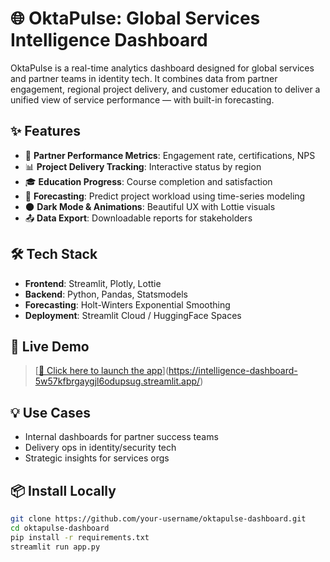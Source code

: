# 🌐 OktaPulse: Global Services Intelligence Dashboard

OktaPulse is a real-time analytics dashboard designed for global services and partner teams in identity tech. It combines data from partner engagement, regional project delivery, and customer education to deliver a unified view of service performance — with built-in forecasting.

## ✨ Features

- 🤝 **Partner Performance Metrics**: Engagement rate, certifications, NPS
- 📊 **Project Delivery Tracking**: Interactive status by region
- 🎓 **Education Progress**: Course completion and satisfaction
- 🔮 **Forecasting**: Predict project workload using time-series modeling
- 🌑 **Dark Mode & Animations**: Beautiful UX with Lottie visuals
- 📤 **Data Export**: Downloadable reports for stakeholders

## 🛠️ Tech Stack

- **Frontend**: Streamlit, Plotly, Lottie
- **Backend**: Python, Pandas, Statsmodels
- **Forecasting**: Holt-Winters Exponential Smoothing
- **Deployment**: Streamlit Cloud / HuggingFace Spaces

## 🚀 Live Demo

> [[🔗 Click here to launch the app](https://your-live-link.streamlit.app)](https://intelligence-dashboard-5w57kfbrgaygjl6odupsug.streamlit.app/)

## 💡 Use Cases

- Internal dashboards for partner success teams
- Delivery ops in identity/security tech
- Strategic insights for services orgs

## 📦 Install Locally

```bash
git clone https://github.com/your-username/oktapulse-dashboard.git
cd oktapulse-dashboard
pip install -r requirements.txt
streamlit run app.py
